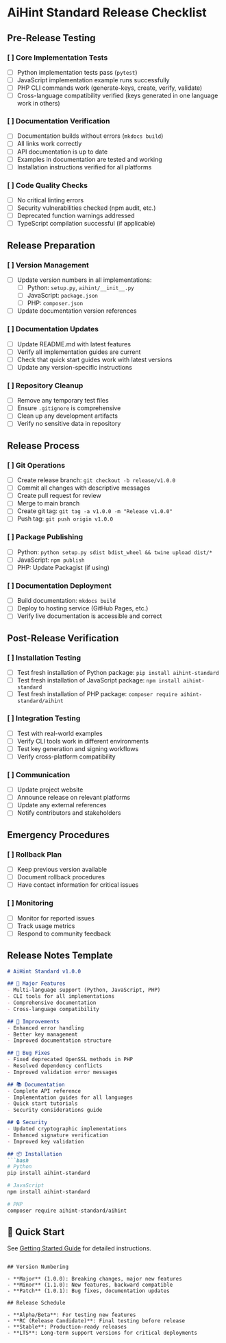 # AiHint Standard Release Checklist

## Pre-Release Testing

### [ ] Core Implementation Tests
- [ ] Python implementation tests pass (`pytest`)
- [ ] JavaScript implementation example runs successfully
- [ ] PHP CLI commands work (generate-keys, create, verify, validate)
- [ ] Cross-language compatibility verified (keys generated in one language work in others)

### [ ] Documentation Verification
- [ ] Documentation builds without errors (`mkdocs build`)
- [ ] All links work correctly
- [ ] API documentation is up to date
- [ ] Examples in documentation are tested and working
- [ ] Installation instructions verified for all platforms

### [ ] Code Quality Checks
- [ ] No critical linting errors
- [ ] Security vulnerabilities checked (npm audit, etc.)
- [ ] Deprecated function warnings addressed
- [ ] TypeScript compilation successful (if applicable)

## Release Preparation

### [ ] Version Management
- [ ] Update version numbers in all implementations:
  - [ ] Python: `setup.py`, `aihint/__init__.py`
  - [ ] JavaScript: `package.json`
  - [ ] PHP: `composer.json`
- [ ] Update documentation version references

### [ ] Documentation Updates
- [ ] Update README.md with latest features
- [ ] Verify all implementation guides are current
- [ ] Check that quick start guides work with latest versions
- [ ] Update any version-specific instructions

### [ ] Repository Cleanup
- [ ] Remove any temporary test files
- [ ] Ensure `.gitignore` is comprehensive
- [ ] Clean up any development artifacts
- [ ] Verify no sensitive data in repository

## Release Process

### [ ] Git Operations
- [ ] Create release branch: `git checkout -b release/v1.0.0`
- [ ] Commit all changes with descriptive messages
- [ ] Create pull request for review
- [ ] Merge to main branch
- [ ] Create git tag: `git tag -a v1.0.0 -m "Release v1.0.0"`
- [ ] Push tag: `git push origin v1.0.0`

### [ ] Package Publishing
- [ ] Python: `python setup.py sdist bdist_wheel && twine upload dist/*`
- [ ] JavaScript: `npm publish`
- [ ] PHP: Update Packagist (if using)

### [ ] Documentation Deployment
- [ ] Build documentation: `mkdocs build`
- [ ] Deploy to hosting service (GitHub Pages, etc.)
- [ ] Verify live documentation is accessible and correct

## Post-Release Verification

### [ ] Installation Testing
- [ ] Test fresh installation of Python package: `pip install aihint-standard`
- [ ] Test fresh installation of JavaScript package: `npm install aihint-standard`
- [ ] Test fresh installation of PHP package: `composer require aihint-standard/aihint`

### [ ] Integration Testing
- [ ] Test with real-world examples
- [ ] Verify CLI tools work in different environments
- [ ] Test key generation and signing workflows
- [ ] Verify cross-platform compatibility

### [ ] Communication
- [ ] Update project website
- [ ] Announce release on relevant platforms
- [ ] Update any external references
- [ ] Notify contributors and stakeholders

## Emergency Procedures

### [ ] Rollback Plan
- [ ] Keep previous version available
- [ ] Document rollback procedures
- [ ] Have contact information for critical issues

### [ ] Monitoring
- [ ] Monitor for reported issues
- [ ] Track usage metrics
- [ ] Respond to community feedback

## Release Notes Template

```markdown
# AiHint Standard v1.0.0

## 🎉 Major Features
- Multi-language support (Python, JavaScript, PHP)
- CLI tools for all implementations
- Comprehensive documentation
- Cross-language compatibility

## 🔧 Improvements
- Enhanced error handling
- Better key management
- Improved documentation structure

## 🐛 Bug Fixes
- Fixed deprecated OpenSSL methods in PHP
- Resolved dependency conflicts
- Improved validation error messages

## 📚 Documentation
- Complete API reference
- Implementation guides for all languages
- Quick start tutorials
- Security considerations guide

## 🔒 Security
- Updated cryptographic implementations
- Enhanced signature verification
- Improved key validation

## 📦 Installation
```bash
# Python
pip install aihint-standard

# JavaScript
npm install aihint-standard

# PHP
composer require aihint-standard/aihint
```

## 🚀 Quick Start
See [Getting Started Guide](https://aihint.org/getting-started/) for detailed instructions.
```

## Version Numbering

- **Major** (1.0.0): Breaking changes, major new features
- **Minor** (1.1.0): New features, backward compatible
- **Patch** (1.0.1): Bug fixes, documentation updates

## Release Schedule

- **Alpha/Beta**: For testing new features
- **RC (Release Candidate)**: Final testing before release
- **Stable**: Production-ready releases
- **LTS**: Long-term support versions for critical deployments 
